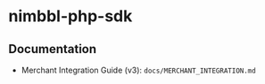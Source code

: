 # nimbbl-php-sdk

## Documentation

- Merchant Integration Guide (v3): `docs/MERCHANT_INTEGRATION.md`